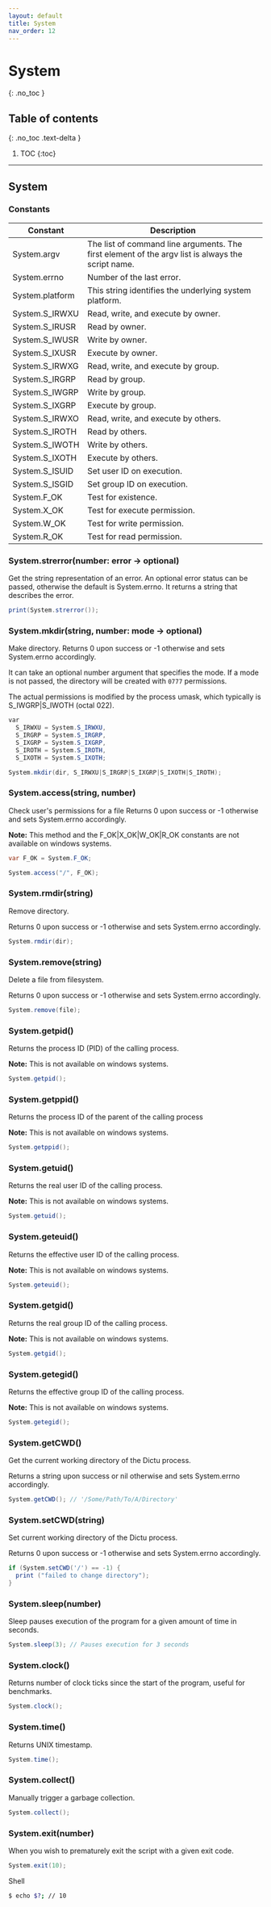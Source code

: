 ```yaml
---
layout: default
title: System
nav_order: 12
---
```


# System
{: .no_toc }

## Table of contents
{: .no_toc .text-delta }

1. TOC
{:toc}

---

## System

### Constants

| Constant        | Description                                                                                       |
|-----------------|---------------------------------------------------------------------------------------------------|
| System.argv     | The list of command line arguments. The first element of the argv list is always the script name. |
| System.errno    | Number of the last error.                                                                         |
| System.platform | This string identifies the underlying system platform.                                            |
| System.S_IRWXU  | Read, write, and execute by owner.                                                                |
| System.S_IRUSR  | Read by owner.                                                                                    |
| System.S_IWUSR  | Write by owner.                                                                                   |
| System.S_IXUSR  | Execute by owner.                                                                                 |
| System.S_IRWXG  | Read, write, and execute by group.                                                                |
| System.S_IRGRP  | Read by group.                                                                                    |
| System.S_IWGRP  | Write by group.                                                                                   |
| System.S_IXGRP  | Execute by group.                                                                                 |
| System.S_IRWXO  | Read, write, and execute by others.                                                               |
| System.S_IROTH  | Read by others.                                                                                   |
| System.S_IWOTH  | Write by others.                                                                                  |
| System.S_IXOTH  | Execute by others.                                                                                |
| System.S_ISUID  | Set user ID on execution.                                                                         |
| System.S_ISGID  | Set group ID on execution.                                                                        |
| System.F_OK     | Test for existence.
| System.X_OK     | Test for execute permission.
| System.W_OK     | Test for write permission.
| System.R_OK     | Test for read permission.

### System.strerror(number: error -> optional)
Get the string representation of an error.
An optional error status can be passed, otherwise the default is System.errno.
It returns a string that describes the error.

```cs
print(System.strerror());
```

### System.mkdir(string, number: mode -> optional)

Make directory.
Returns 0 upon success or -1 otherwise and sets System.errno accordingly.

It can take an optional number argument that specifies the mode. If a mode is not passed, the directory will be created with `0777` permissions.

The actual permissions is modified by the process umask, which typically is S_IWGRP\|S_IWOTH (octal 022).

```cs
var
  S_IRWXU = System.S_IRWXU,
  S_IRGRP = System.S_IRGRP,
  S_IXGRP = System.S_IXGRP,
  S_IROTH = System.S_IROTH,
  S_IXOTH = System.S_IXOTH;

System.mkdir(dir, S_IRWXU|S_IRGRP|S_IXGRP|S_IXOTH|S_IROTH);
```

### System.access(string, number)

Check user's permissions for a file
Returns 0 upon success or -1 otherwise and sets System.errno accordingly.

**Note:** This method and the F_OK|X_OK|W_OK|R_OK constants are not available on windows systems.

```cs
var F_OK = System.F_OK;

System.access("/", F_OK);
```

### System.rmdir(string)

Remove directory.

Returns 0 upon success or -1 otherwise and sets System.errno accordingly.

```cs
System.rmdir(dir);
```

### System.remove(string)

Delete a file from filesystem.

Returns 0 upon success or -1 otherwise and sets System.errno accordingly.

```cs
System.remove(file);
```

### System.getpid()

Returns the process ID (PID) of the calling process.

**Note:** This is not available on windows systems.

```cs
System.getpid();
```

### System.getppid()

Returns the process ID of the parent of the calling process

**Note:** This is not available on windows systems.

```cs
System.getppid();
```

### System.getuid()

Returns the real user ID of the calling process.

**Note:** This is not available on windows systems.

```cs
System.getuid();
```

### System.geteuid()

Returns the effective user ID of the calling process.

**Note:** This is not available on windows systems.

```cs
System.geteuid();
```

### System.getgid()

Returns the real group ID of the calling process.

**Note:** This is not available on windows systems.

```cs
System.getgid();
```

### System.getegid()

Returns the effective group ID of the calling process.

**Note:** This is not available on windows systems.

```cs
System.getegid();
```

### System.getCWD()

Get the current working directory of the Dictu process.

Returns a string upon success or nil otherwise and sets System.errno accordingly.

```cs
System.getCWD(); // '/Some/Path/To/A/Directory'
```

### System.setCWD(string)

Set current working directory of the Dictu process.

Returns 0 upon success or -1 otherwise and sets System.errno accordingly.

```cs
if (System.setCWD('/') == -1) {
  print ("failed to change directory");
}
```

### System.sleep(number)

Sleep pauses execution of the program for a given amount of time in seconds.

```cs
System.sleep(3); // Pauses execution for 3 seconds
```

### System.clock()

Returns number of clock ticks since the start of the program, useful for benchmarks.

```cs
System.clock();
```

### System.time()

Returns UNIX timestamp.

```cs
System.time();
```

### System.collect()

Manually trigger a garbage collection.

```cs
System.collect();
```

### System.exit(number)

When you wish to prematurely exit the script with a given exit code.

```cs
System.exit(10);
```

Shell
```bash
$ echo $?; // 10
```
